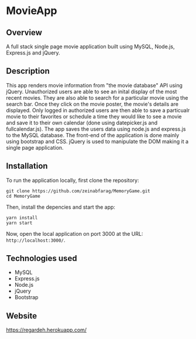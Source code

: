 # MovieApp

## Overview

A full stack single page movie application built using MySQL, Node.js, Express.js and jQuery.

## Description

This app renders movie information from "the movie database" API using jQuery. Unauthorized users are able to see an inital display of the most recent movies. They are also able to search for a particular movie using the search bar. Once they click on the movie poster, the movie's details are displayed. Only logged in authorized users are then able to save a particualr movie to their favorites or schedule a time they would like to see a movie and save it to their own calendar (done using datepicker.js and fullcalendar.js). The app saves the users data using node.js and express.js to the MySQL database. The front-end of the application is done mainly using bootstrap and CSS. jQuery is used to manipulate the DOM making it a single page application. 

## Installation

To run the application locally, first clone the repository:

	git clone https://github.com/zeinabfarag/MemoryGame.git
	cd MemoryGame
Then, install the depencies and start the app:
```
yarn install
yarn start
```
Now, open the local application on port 3000 at the URL: `http://localhost:3000/`.

## Technologies used

* MySQL
* Express.js
* Node.js
* jQuery
* Bootstrap

## Website

https://regardeh.herokuapp.com/
